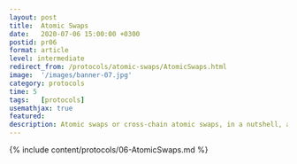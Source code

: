 ```yaml
---
layout: post
title:  Atomic Swaps
date:   2020-07-06 15:00:00 +0300
postid: pr06
format: article
level: intermediate
redirect_from: /protocols/atomic-swaps/AtomicSwaps.html
image:  '/images/banner-07.jpg'
category: protocols
time: 5
tags:   [protocols]
usemathjax: true
featured:
description: Atomic swaps or cross-chain atomic swaps, in a nutshell, are decentralized exchanges, but only for cryptocurrencies.
---
```


{% include content/protocols/06-AtomicSwaps.md %}
